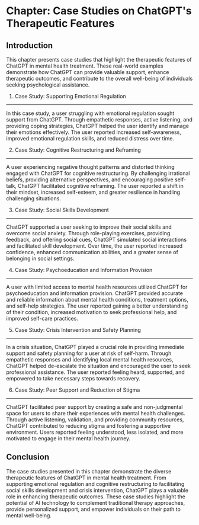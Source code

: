 Chapter: Case Studies on ChatGPT's Therapeutic Features
=======================================================

Introduction
------------

This chapter presents case studies that highlight the therapeutic features of ChatGPT in mental health treatment. These real-world examples demonstrate how ChatGPT can provide valuable support, enhance therapeutic outcomes, and contribute to the overall well-being of individuals seeking psychological assistance.

1. Case Study: Supporting Emotional Regulation
----------------------------------------------

In this case study, a user struggling with emotional regulation sought support from ChatGPT. Through empathetic responses, active listening, and providing coping strategies, ChatGPT helped the user identify and manage their emotions effectively. The user reported increased self-awareness, improved emotional regulation skills, and reduced distress over time.

2. Case Study: Cognitive Restructuring and Reframing
----------------------------------------------------

A user experiencing negative thought patterns and distorted thinking engaged with ChatGPT for cognitive restructuring. By challenging irrational beliefs, providing alternative perspectives, and encouraging positive self-talk, ChatGPT facilitated cognitive reframing. The user reported a shift in their mindset, increased self-esteem, and greater resilience in handling challenging situations.

3. Case Study: Social Skills Development
----------------------------------------

ChatGPT supported a user seeking to improve their social skills and overcome social anxiety. Through role-playing exercises, providing feedback, and offering social cues, ChatGPT simulated social interactions and facilitated skill development. Over time, the user reported increased confidence, enhanced communication abilities, and a greater sense of belonging in social settings.

4. Case Study: Psychoeducation and Information Provision
--------------------------------------------------------

A user with limited access to mental health resources utilized ChatGPT for psychoeducation and information provision. ChatGPT provided accurate and reliable information about mental health conditions, treatment options, and self-help strategies. The user reported gaining a better understanding of their condition, increased motivation to seek professional help, and improved self-care practices.

5. Case Study: Crisis Intervention and Safety Planning
------------------------------------------------------

In a crisis situation, ChatGPT played a crucial role in providing immediate support and safety planning for a user at risk of self-harm. Through empathetic responses and identifying local mental health resources, ChatGPT helped de-escalate the situation and encouraged the user to seek professional assistance. The user reported feeling heard, supported, and empowered to take necessary steps towards recovery.

6. Case Study: Peer Support and Reduction of Stigma
---------------------------------------------------

ChatGPT facilitated peer support by creating a safe and non-judgmental space for users to share their experiences with mental health challenges. Through active listening, validation, and providing community resources, ChatGPT contributed to reducing stigma and fostering a supportive environment. Users reported feeling understood, less isolated, and more motivated to engage in their mental health journey.

Conclusion
----------

The case studies presented in this chapter demonstrate the diverse therapeutic features of ChatGPT in mental health treatment. From supporting emotional regulation and cognitive restructuring to facilitating social skills development and crisis intervention, ChatGPT plays a valuable role in enhancing therapeutic outcomes. These case studies highlight the potential of AI technology to complement traditional therapy approaches, provide personalized support, and empower individuals on their path to mental well-being.
